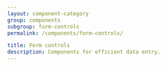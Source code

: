 ```yaml
---
layout: component-category
group: components
subgroup: form-controls
permalink: /components/form-controls/

title: Form controls
description: Components for efficient data entry.
---
```

